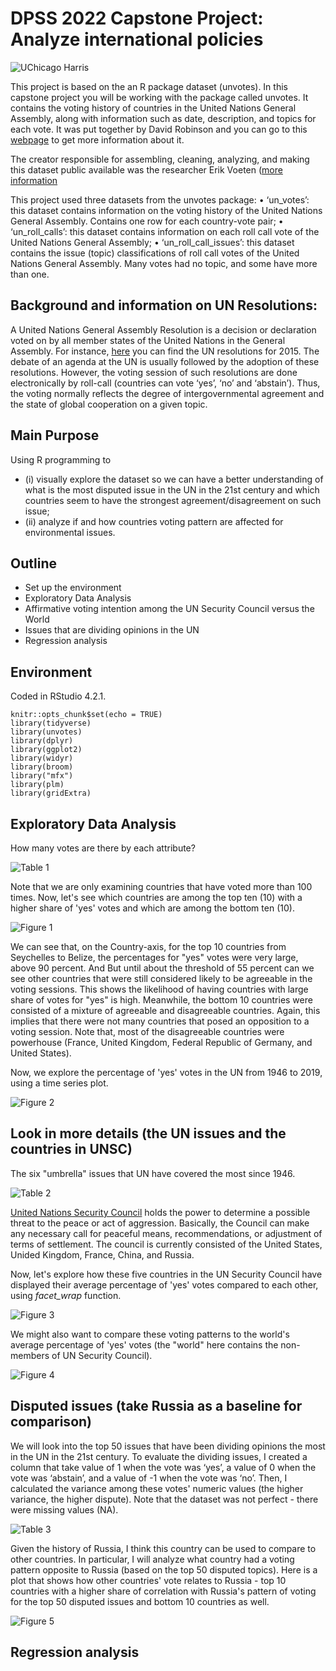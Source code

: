 # DPSS 2022 Capstone Project: Analyze international policies

![UChicago Harris](https://github.com/wang8063/DPSS_Summer_Capstone/blob/master/IMAGES/DPSS.png)
  
  This project is based on the an R package dataset (unvotes). In this capstone project you will be working with the package called unvotes. It contains the voting history of countries in the United Nations General Assembly, along with information such as date, description, and topics for each vote. It was put together by David Robinson and you can go to this [webpage](https://cran.r-project.org/web/packages/unvotes/unvotes.pdf) to get more information about it.
  
  The creator responsible for assembling, cleaning, analyzing, and making this dataset public available was the researcher Erik Voeten ([more information](https://dataverse.harvard.edu/dataset.xhtml?persistentId=hdl:1902.1/12379)
  
  This project used three datasets from the unvotes package: 
  • ‘un_votes’: this dataset contains information on the voting history of the United Nations General Assembly. Contains one row for each country-vote pair;
• ‘un_roll_calls’: this dataset contains information on each roll call vote of the United Nations General Assembly;
• ‘un_roll_call_issues’: this dataset contains the issue (topic) classifications of roll call votes of the United Nations General Assembly. Many votes had no topic, and some have more than one.

## Background and information on UN Resolutions:

  A United Nations General Assembly Resolution is a decision or declaration voted on by all member states of the United Nations in the General Assembly. For instance, [here](https://www.un.org/securitycouncil/content/resolutions-adopted-security-council-2015) you can find the UN resolutions for 2015. The debate of an agenda at the UN is usually followed by the adoption of these resolutions. However, the voting session of such resolutions are done electronically by roll-call (countries can vote ‘yes’, ‘no’ and ‘abstain’). Thus, the voting normally reflects the degree of intergovernmental agreement and the state of global cooperation on a given topic.

## Main Purpose 
  
  Using R programming to
  
  - (i) visually explore the dataset so we can have a better understanding of what is the most disputed issue in the UN in the 21st century and which countries seem to have the strongest agreement/disagreement on such issue;
  - (ii) analyze if and how countries voting pattern are affected for environmental issues.

## Outline

  - Set up the environment
  - Exploratory Data Analysis
  - Affirmative voting intention among the UN Security Council versus the World
  - Issues that are dividing opinions in the UN
  - Regression analysis


## Environment

Coded in RStudio 4.2.1.

```{r setup, include=FALSE}
knitr::opts_chunk$set(echo = TRUE)
library(tidyverse)
library(unvotes)
library(dplyr)
library(ggplot2)
library(widyr)
library(broom)
library("mfx")
library(plm) 
library(gridExtra)
```

## Exploratory Data Analysis

  How many votes are there by each attribute?
  
  ![Table 1](https://github.com/quanghieu31/DPSS_2022_CapstoneProject/blob/main/images/eda1.png)
  
  Note that we are only examining countries that have voted more than 100 times. Now, let's see which countries are among the top ten (10) with a higher share of 'yes' votes and which are among the bottom ten (10). 
  
  ![Figure 1](https://github.com/quanghieu31/DPSS_2022_CapstoneProject/blob/main/images/top-10-and-bottom-10-countries-that-voted-yes.png)
  
  We can see that, on the Country-axis, for the top 10 countries from Seychelles to Belize, the percentages for "yes" votes were very large, above 90 percent. And But until about the threshold of 55 percent can we see other countries that were still considered likely to be agreeable in the voting sessions. This shows the likelihood of having countries with large share of votes for "yes" is high. Meanwhile, the bottom 10 countries were consisted of a mixture of agreeable and disagreeable countries. Again, this implies that there were not many countries that posed an opposition to a voting session. Note that, most of the disagreeable countries were powerhouse (France, United Kingdom, Federal Republic of Germany, and United States). 
  
  Now, we explore the percentage of 'yes' votes in the UN from 1946 to 2019, using a time series plot. 
  
  ![Figure 2](https://github.com/quanghieu31/DPSS_2022_CapstoneProject/blob/main/images/percentage-of-voting-yes-in-UN-_1946-2019.png)
  
## Look in more details (the UN issues and the countries in UNSC)

  The six "umbrella" issues that UN have covered the most since 1946.  
  
  ![Table 2](https://github.com/quanghieu31/DPSS_2022_CapstoneProject/blob/main/images/issues.png)
  
  [United Nations Security Council](https://www.un.org/securitycouncil/) holds the power to determine a possible threat to the peace or act of aggression. Basically, the Council can make any necessary call for peaceful means, recommendations, or adjustment of terms of settlement. The council is currently consisted of the United States, Unided Kingdom, France, China, and Russia. 
  
  Now, let's explore how these five countries in the UN Security Council have displayed their average percentage of 'yes' votes compared to each other, using *facet_wrap* function. 
  
  ![Figure 3](https://github.com/quanghieu31/DPSS_2022_CapstoneProject/blob/main/images/yes-among-UNSC.png)
  
  We might also want to compare these voting patterns to the world's average percentage of 'yes' votes (the "world" here contains the non-members of UN Security Council). 
  
  ![Figure 4](https://github.com/quanghieu31/DPSS_2022_CapstoneProject/blob/main/images/yes-among-UNSC-and-world.png)
  
## Disputed issues (take Russia as a baseline for comparison)

  We will look into the top 50 issues that have been dividing opinions the most in the UN in the 21st century. To evaluate the dividing issues, I created a column that take value of 1 when the vote was ‘yes’, a value of 0 when the vote was ‘abstain’, and a value of -1 when the vote was ‘no’. Then, I calculated the variance among these votes' numeric values (the higher variance, the higher dispute).  Note that the dataset was not perfect - there were missing values (NA). 
  
  ![Table 3](https://github.com/quanghieu31/DPSS_2022_CapstoneProject/blob/main/images/top50_disputed.png)
  
  Given the history of Russia, I think this country can be used to compare to other countries. In particular, I will analyze what country had a voting pattern opposite to Russia (based on the top 50 disputed topics). Here is a plot that shows how other countries' vote relates to Russia - top 10 countries with a higher share of correlation with Russia's pattern of voting for the top 50 disputed issues and bottom 10 countries as well.
  
  ![Figure 5](https://github.com/quanghieu31/DPSS_2022_CapstoneProject/blob/main/images/disputed-russia.png)
  
## Regression analysis  

  






